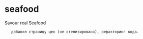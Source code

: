 # seafood
Savour real Seafood


```
   добавил страницу цен (не стелизирована), рефакторинг кода.
   
```
